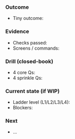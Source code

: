 ### Outcome

- Tiny outcome:


### Evidence

- Checks passed:
- Screens / commands:


### Drill (closed-book)

- 4 core Qs:
- 4 sprinkle Qs:


### Current state (if WIP)

- Ladder level (L1/L2/L3/L4):
- Blockers:


### Next

- …